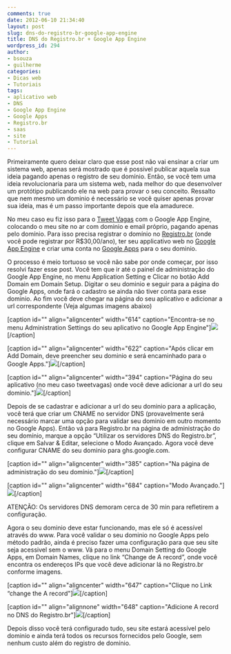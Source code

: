 ```yaml
---
comments: true
date: 2012-06-10 21:34:40
layout: post
slug: dns-do-registro-br-google-app-engine
title: DNS do Registro.br + Google App Engine
wordpress_id: 294
author:
- bsouza
- guilherme
categories:
- Dicas web
- Tutoriais
tags:
- aplicativo web
- DNS
- Google App Engine
- Google Apps
- Registro.br
- saas
- site
- Tutorial
---
```


Primeiramente quero deixar claro que esse post não vai ensinar a criar um sistema web, apenas será mostrado que é possivel publicar aquela sua ideia pagando apenas o registro de seu domínio. Então, se você tem uma ideia revolucionaria para um sistema web, nada melhor do que desenvolver um protótipo publicando ele na web para provar o seu conceito. Ressalto que nem mesmo um dominio é necessário se você quiser apenas provar sua ideia, mas é um passo importante depois que ela amadurece.




No meu caso eu fiz isso para o [Tweet Vagas](http://www.tweetvagas.com.br) com o Google App Engine, colocando o meu site no ar com dominio e email próprio, pagando apenas pelo domínio. Para isso precisa registrar o domínio no [Registro.br](http://registro.br/) (onde você pode registrar por R$30,00/ano), ter seu applicativo web no [Google App Engine](https://developers.google.com/appengine/?hl=pt-BR) e criar uma conta no [Google Apps](http://www.google.com/apps/intl/pt-BR/business/) para o seu dominio.




O processo é meio tortuoso se você não sabe por onde começar, por isso resolvi fazer esse post. Você tem que ir até o painel de administração do Google App Engine, no menu Application Setting e Clicar no botão Add Domain em Domain Setup. Digitar o seu dominio e seguir para a página do Google Apps, onde fará o cadastro se ainda não tiver conta para esse dominio. Ao fim você deve chegar na página do seu aplicativo e adicionar a url correspondente (Veja algumas imagens abaixo)




[caption id="" align="aligncenter" width="614" caption="Encontra-se no menu Administration Settings do seu aplicativo no Google App Engine"]![](https://lh6.googleusercontent.com/GUZ9mQFRcyufitezcinlUYH3uGM1_LpluFS0h0zCWPDY8rEiHYuvJk997cKJPxXbfjJt_3Ud9kKTXqEQA8WX7e82Xm_HL1jLeSZpnP3UodwAR9OlcaQ)[/caption]

[caption id="" align="aligncenter" width="622" caption="Após clicar em Add Domain, deve preencher seu dominio e será encaminhado para o Google Apps."]![](https://lh6.googleusercontent.com/XAAqmu4uL7UeaoYgRTkFJMaTxuRL0TUHM_oxHfXlcenFIPsKeGPHlbEoyYl3YRC5gSNhVBDHkCJxNP6FNFpaPMoTzz9g8gBtlN_805TD_v7q5vHUNFA)[/caption]

[caption id="" align="aligncenter" width="394" caption="Página do seu aplicativo (no meu caso tweetvagas) onde você deve adicionar a url do seu dominio."]![](https://lh6.googleusercontent.com/5s53_VmweH1GVXpdvJNikUMggE8emaMYtTlQvQqYjc5kpNHkApMSds2UFqxzJh1U7uJAJjNR2PTLXUA3DrGQbTghtNFrBHRgUUugaCmOJpZhbxVsOQo)[/caption]


Depois de se cadastrar e adicionar a url do seu dominio para a aplicação, você terá que criar um CNAME no servidor DNS (provavelmente será necessário marcar uma opção para validar seu dominio em outro momento no Google Apps). Então vá para Registro.br na página de administração do seu domínio, marque a opção “Utilizar os servidores DNS do Registro.br”, clique em Salvar & Editar, selecione o Modo Avançado. Agora você deve configurar CNAME do seu dominio para ghs.google.com.




[caption id="" align="aligncenter" width="385" caption="Na página de administração do seu domínio."]![](https://lh6.googleusercontent.com/SCejf5vYJgdfk5GfRx7Z6cb2yfgw_xoLE5sOicdTNvuU9O6xsaOufdwK0aMZrpNRAZMYfBx52XempYuSIfUCoYaX-WAVOFJxe1qOeozKFvTgBymdayw)[/caption]

[caption id="" align="aligncenter" width="684" caption="Modo Avançado."]**![](https://lh5.googleusercontent.com/fnzxfDS4uOdMC_mtphfqxQBVWfWyWJrHoro7ZusJHh3Dz_6pk0cy4DM40aHj5Ak6lOdoIvnrs81evVPn3FHQlS8nr1MnR7JxgYGCZzOth7ipLPRHibI)**[/caption]



ATENÇÃO: Os servidores DNS demoram cerca de 30 min para refletirem a configuração.




Agora o seu dominio deve estar funcionando, mas ele só é acessível através do www. Para você validar o seu dominio no Google Apps pelo método padrão, ainda é preciso fazer uma configuração para que seu site seja acessivel sem o www. Vá para o menu Domain Setting do Google Apps, em Domain Names, clique no link “Change de A record”, onde você encontra os endereços IPs que você deve adicionar lá no Registro.br conforme imagens.




[caption id="" align="aligncenter" width="647" caption="Clique no Link “change the A record"]![](https://lh4.googleusercontent.com/t452VMAVkKBE1jB9U6E8FTFhNUK6JB1UCO2Bb-qtsU1Mu7jUg-tUWBJZGqOmzlRmdpRZ-wY4kjMIYaEIST1LeLbJgzGrmY_niMFQACoBvo4Us-JDUn0)[/caption]

[caption id="" align="alignnone" width="648" caption="Adicione A record no DNS do Registro.br"]![](https://lh3.googleusercontent.com/Xz70cn1vI4pPVK44DNNvC-CdhmdwZv77JqQkfA4XRWiicpe1ycMiRSQ5gXrSUS2QIb_VymIp-xrBPQ6HNFHAvahI55dIlogqyKqw3pw7C9AQJ2BPGME)[/caption]


Depois disso você terá configurado tudo, seu site estará acessível pelo dominio e ainda terá todos os recursos fornecidos pelo Google, sem nenhum custo além do registro de domínio.
